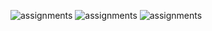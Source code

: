 
![assignments](https://github.com/shreeshailaya/c-dac/blob/main/Database%20technologies/Media/Assignments/3-6.png)
![assignments](https://github.com/shreeshailaya/c-dac/blob/main/Database%20technologies/Media/Assignments/3-6-1.png)
![assignments](https://github.com/shreeshailaya/c-dac/blob/main/Database%20technologies/Media/Assignments/3-6-2.png)
